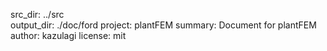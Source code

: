 src_dir: ../src  
output_dir: ./doc/ford
project: plantFEM
summary: Document for plantFEM
author: kazulagi
license: mit